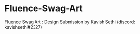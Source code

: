 # Fluence-Swag-Art
Fluence Swag Art : Design Submission by Kavish Sethi (discord: kavishsethi#2327)
